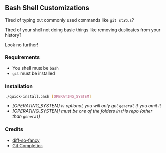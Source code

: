 ## Bash Shell Customizations

Tired of typing out commonly used commands like `git status`?

Tired of your shell not doing basic things like removing duplicates from your history?

Look no further!

### Requirements

* You shell must be `bash`
* `git` must be installed

### Installation

```bash
./quick-install.bash [OPERATING_SYSTEM]
```

* *[OPERATING_SYSTEM] is optional, you will only get `general` if you omit it*
* *[OPERATING_SYSTEM] must be one of the folders in this repo (other than `general`)*

### Credits

* [diff-so-fancy](https://github.com/so-fancy/diff-so-fancy)
* [Git Completion](https://raw.githubusercontent.com/git/git/master/contrib/completion/git-completion.bash)
